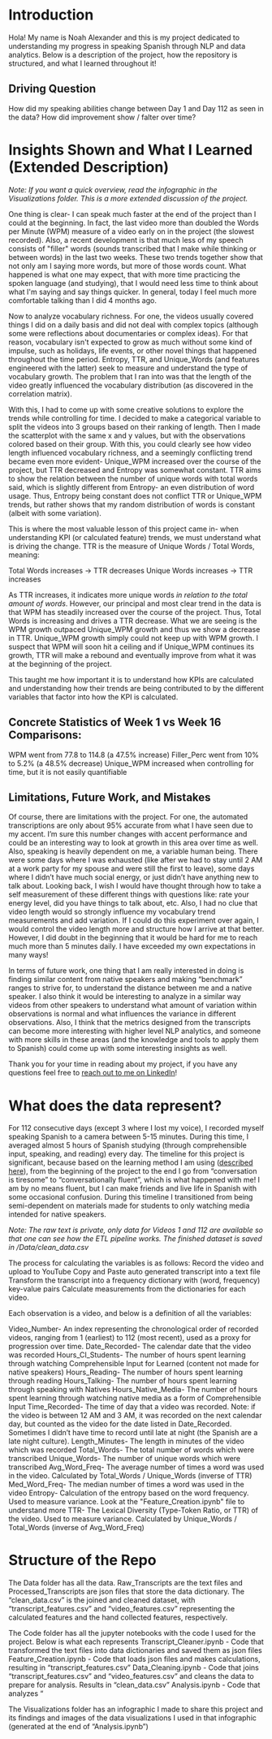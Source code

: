 # Introduction

Hola! My name is Noah Alexander and this is my project dedicated to understanding my progress in speaking Spanish through NLP and data analytics. Below is a description of the project, how the repository is structured, and what I learned throughout it!

## Driving Question

How did my speaking abilities change between Day 1 and Day 112 as seen in the data? How did improvement show / falter over time? 


# Insights Shown and What I Learned (Extended Description)

*Note: If you want a quick overview, read the infographic in the Visualizations folder. This is a more extended discussion of the project.*

One thing is clear- I can speak much faster at the end of the project than I could at the beginning. In fact, the last video more than doubled the Words per Minute (WPM) measure of a video early on in the project (the slowest recorded). Also, a recent development is that much less of my speech consists of "filler" words (sounds transcribed that I make while thinking or between words) in the last two weeks. These two trends together show that not only am I saying more words, but more of those words count. What happened is what one may expect, that with more time practicing the spoken language (and studying), that I would need less time to think about what I'm saying and say things quicker. In general, today I feel much more comfortable talking than I did 4 months ago.

Now to analyze vocabulary richness. For one, the videos usually covered things I did on a daily basis and did not deal with complex topics (although some were reflections about documentaries or complex ideas). For that reason, vocabulary isn't expected to grow as much without some kind of impulse, such as holidays, life events, or other novel things that happened throughout the time period. Entropy, TTR, and Unique_Words (and features engineered with the latter) seek to measure and understand the type of vocabulary growth. The problem that I ran into was that the length of the video greatly influenced the vocabulary distribution (as discovered in the correlation matrix). 

With this, I had to come up with some creative solutions to explore the trends while controlling for time. I decided to make a categorical variable to split the videos into 3 groups based on their ranking of length. Then I made the scatterplot with the same x and y values, but with the observations colored based on their group. With this, you could clearly see how video length influenced vocabulary richness, and a seemingly conflicting trend became even more evident- Unique_WPM increased over the course of the project, but TTR decreased and Entropy was somewhat constant. TTR aims to show the relation between the number of unique words with total words said, which is slightly different from Entropy- an even distribution of word usage. Thus, Entropy being constant does not conflict TTR or Unique_WPM trends, but rather shows that my random distribution of words is constant (albeit with some variation). 

This is where the most valuable lesson of this project came in- when understanding KPI (or calculated feature) trends, we must understand what is driving the change. TTR is the measure of Unique Words / Total Words, meaning:

Total Words increases -> TTR decreases
Unique Words increases -> TTR increases

As TTR increases, it indicates more unique words *in relation to the total amount of words*. However, our principal and most clear trend in the data is that WPM has steadily increased over the course of the project. Thus, Total Words is increasing and drives a TTR decrease. What we are seeing is the WPM growth outpaced Unique_WPM growth and thus we show a decrease in TTR. Unique_WPM growth simply could not keep up with WPM growth. I suspect that WPM will soon hit a ceiling and if Unique_WPM continues its growth, TTR will make a rebound and eventually improve from what it was at the beginning of the project. 

This taught me how important it is to understand how KPIs are calculated and understanding how their trends are being contributed to by the different variables that factor into how the KPI is calculated.

## Concrete Statistics of Week 1 vs Week 16 Comparisons:

WPM went from 77.8 to 114.8 (a 47.5% increase)
Filler_Perc went from 10% to 5.2% (a 48.5% decrease)
Unique_WPM increased when controlling for time, but it is not easily quantifiable

## Limitations, Future Work, and Mistakes

Of course, there are limitations with the project. For one, the automated transcriptions are only about 95% accurate from what I have seen due to my accent. I’m sure this number changes with accent performance and could be an interesting way to look at growth in this area over time as well. Also, speaking is heavily dependent on me, a variable human being. There were some days where I was exhausted (like after we had to stay until 2 AM at a work party for my spouse and were still the first to leave), some days where I didn’t have much social energy, or just didn’t have anything new to talk about. Looking back, I wish I would have thought through how to take a self measurement of these different things with questions like: rate your energy level, did you have things to talk about, etc. Also, I had no clue that video length would so strongly influence my vocabulary trend measurements and add variation. If I could do this experiment over again, I would control the video length more and structure how I arrive at that better. However, I did doubt in the beginning that it would be hard for me to reach much more than 5 minutes daily. I have exceeded my own expectations in many ways!

In terms of future work, one thing that I am really interested in doing is finding similar content from native speakers and making “benchmark” ranges to strive for, to understand the distance between me and a native speaker. I also think it would be interesting to analyze in a similar way videos from other speakers to understand what amount of variation within observations is normal and what influences the variance in different observations. Also, I think that the metrics designed from the transcripts can become more interesting with higher level NLP analytics, and someone with more skills in these areas (and the knowledge and tools to apply them to Spanish) could come up with some interesting insights as well.

Thank you for your time in reading about my project, if you have any questions feel free to [reach out to me on LinkedIn](https://www.linkedin.com/in/noah-alexander-153266222/)!


# What does the data represent?

For 112 consecutive days (except 3 where I lost my voice), I recorded myself speaking Spanish to a camera between 5-15 minutes. During this time, I averaged almost 5 hours of Spanish studying (through comprehensible input, speaking, and reading) every day. The timeline for this project is significant, because based on the learning method I am using ([described here](https://www.dreamingspanish.com/method)), from the beginning of the project to the end I go from “conversation is tiresome” to “conversationally fluent”, which is what happened with me! I am by no means fluent, but I can make friends and live life in Spanish with some occasional confusion. During this timeline I transitioned from being semi-dependent on materials made for students to only watching media intended for native speakers.

*Note: The raw text is private, only data for Videos 1 and 112 are available so that one can see how the ETL pipeline works. The finished dataset is saved in /Data/clean_data.csv*

The process for calculating the variables is as follows:
Record the video and upload to YouTube
Copy and Paste auto generated transcript into a text file
Transform the transcript into a frequency dictionary with (word, frequency) key-value pairs
Calculate measurements from the dictionaries for each video.

Each observation is a video, and below is a definition of all the variables:

Video_Number- An index representing the chronological order of recorded videos, ranging from 1 (earliest) to 112 (most recent), used as a proxy for progression over time.
Date_Recorded- The calendar date that the video was recorded
Hours_CI_Students- The number of hours spent learning through watching Comprehensible Input for Learned (content not made for native speakers)
Hours_Reading- The number of hours spent learning through reading
Hours_Talking- The number of hours spent learning through speaking with Natives
Hours_Native_Media- The number of hours spent learning through watching native media as a form of Comprehensible Input
Time_Recorded- The time of day that a video was recorded. Note: if the video is between 12 AM and 3 AM, it was recorded on the next calendar day, but counted as the video for the date listed in Date_Recorded. Sometimes I didn’t have time to record until late at night (the Spanish are a late night culture).
Length_Minutes- The length in minutes of the video which was recorded
Total_Words- The total number of words which were transcribed
Unique_Words- The number of unique words which were transcribed
Avg_Word_Freq- The average number of times a word was used in the video. Calculated by Total_Words / Unique_Words (inverse of TTR)
Med_Word_Freq- The median number of times a word was used in the video
Entropy- Calculation of the entropy based on the word frequency. Used to measure variance. Look at the "Feature_Creation.ipynb" file to understand more
TTR- The Lexical Diversity (Type-Token Ratio, or TTR) of the video. Used to measure variance. Calculated by Unique_Words / Total_Words (inverse of Avg_Word_Freq)


# Structure of the Repo

The Data folder has all the data. Raw_Transcripts are the text files and Processed_Transcripts are json files that store the data dictionary. The “clean_data.csv” is the joined and cleaned dataset, with “transcript_features.csv” and “video_features.csv” representing the calculated features and the hand collected features, respectively.

The Code folder has all the jupyter notebooks with the code I used for the project. Below is what each represents
Transcript_Cleaner.ipynb - Code that transformed the text files into data dictionaries and saved them as json files
Feature_Creation.ipynb - Code that loads json files and makes calculations, resulting in “transcript_features.csv”
Data_Cleaning.ipynb - Code that joins “transcript_features.csv” and “video_features.csv” and cleans the data to prepare for analysis. Results in “clean_data.csv”
Analysis.ipynb - Code that analyzes “


The Visualizations folder has an infographic I made to share this project and its findings and images of the data visualizations I used in that infographic (generated at the end of “Analysis.ipynb”)
